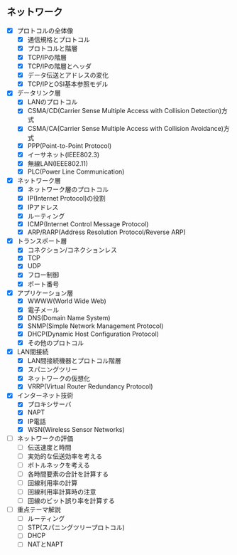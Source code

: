 ## ネットワーク

- [x] プロトコルの全体像
  - [x] 通信規格とプロトコル
  - [x] プロトコルと階層
  - [x] TCP/IPの階層
  - [x] TCP/IPの階層とヘッダ
  - [x] データ伝送とアドレスの変化
  - [x] TCP/IPとOSI基本参照モデル
- [x] データリンク層
  - [x] LANのプロトコル
  - [x] CSMA/CD(Carrier Sense Multiple Access with Collision Detection)方式
  - [x] CSMA/CA(Carrier Sense Multiple Access with Collision Avoidance)方式
  - [x] PPP(Point-to-Point Protocol)
  - [x] イーサネット(IEEE802.3)
  - [x] 無線LAN(IEEE802.11)
  - [x] PLC(Power Line Communication)
- [x] ネットワーク層
  - [x] ネットワーク層のプロトコル
  - [x] IP(Internet Protocol)の役割
  - [x] IPアドレス
  - [x] ルーティング
  - [x] ICMP(Internet Control Message Protocol)
  - [x] ARP/RARP(Address Resolution Protocol/Reverse ARP)
- [x] トランスポート層
  - [x] コネクション/コネクションレス
  - [x] TCP
  - [x] UDP
  - [x] フロー制御
  - [x] ポート番号
- [x] アプリケーション層
  - [x] WWWW(World Wide Web)
  - [x] 電子メール
  - [x] DNS(Domain Name System)
  - [x] SNMP(Simple Network Management Protocol)
  - [x] DHCP(Dynamic Host Configuration Protocol)
  - [x] その他のプロトコル
- [x] LAN間接続
  - [x] LAN間接続機器とプロトコル階層
  - [x] スパニングツリー
  - [x] ネットワークの仮想化
  - [x] VRRP(Virtual Router Redundancy Protocol)
- [x] インターネット技術
  - [x] プロキシサーバ
  - [x] NAPT
  - [x] IP電話
  - [x] WSN(Wireless Sensor Networks)
- [ ] ネットワークの評価
  - [ ] 伝送速度と時間
  - [ ] 実効的な伝送効率を考える
  - [ ] ボトルネックを考える
  - [ ] 各時間要素の合計を計算する
  - [ ] 回線利用率の計算
  - [ ] 回線利用率計算時の注意
  - [ ] 回線のビット誤り率を計算する
- [ ] 重点テーマ解説
  - [ ] ルーティング
  - [ ] STP(スパニングツリープロトコル)
  - [ ] DHCP
  - [ ] NATとNAPT
